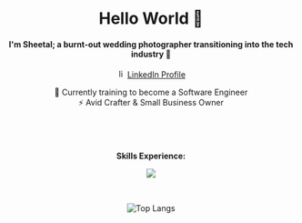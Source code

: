 <div align="center">

# Hello World 👋
#### I'm Sheetal; a burnt-out wedding photographer transitioning into the tech industry 🤖

<p>
  <img src="https://skillicons.dev/icons?i=linkedin&theme=light" width="15" height="15" alt="linkedin">
  <a href="https://www.linkedin.com/in/sheetalvarsani" rel="nofollow noreferrer">
    LinkedIn Profile
  </a>
</p>

🌱 Currently training to become a Software Engineer <br>
⚡ Avid Crafter & Small Business Owner

</div>

#

<div align="center">
  <br>
  <p align="center"><strong>Skills Experience:</strong></p>
  <p align="center">
    <a href="https://skillicons.dev">
      <img src="https://skillicons.dev/icons?i=html,css,js,typescript,react,vscode,bootstrap,mysql,nodejs,py,flask,jest,aws,mongodb,codepen,figma,ps,git,github,java,sass,spring,bash,githubactions&perline=8&theme=dark" />
    </a>
  </p>
  <br>

  ![Top Langs](https://github-readme-stats.vercel.app/api/top-langs/?username=sheetalvarsani&hide_progress=true)
</div>

